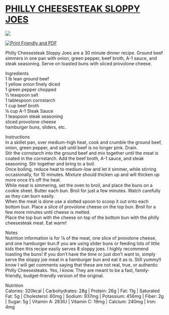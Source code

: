 # [PHILLY CHEESESTEAK SLOPPY JOES](https://bestquickrecipes.com/philly-cheesesteak-sloppy-joes/)



![](https://bestquickrecipes.com/wp-content/uploads/2022/04/278568442_673633310517357_1017933190914076991_n.jpeg)

[![Print Friendly and PDF](https://cdn.printfriendly.com/buttons/printfriendly-button.png)](https://www.printfriendly.com/ "Printer Friendly and PDF")

Philly Cheesesteak Sloppy Joes are a 30 minute dinner recipe. Ground beef simmers in one pan with onion, green pepper, beef broth, A-1 sauce, and steak seasoning. Serve on toasted buns with sliced provolone cheese.

Ingredients  
1 lb lean ground beef  
1 yellow onion finely diced  
1 green pepper chopped  
½ teaspoon salt  
1 tablespoon cornstarch  
1 cup beef broth  
¼ cup A-1 Steak Sauce  
1 teaspoon steak seasoning  
sliced provolone cheese  
hamburger buns, sliders, etc.

Instructions  
In a skillet pan, over medium-high heat, cook and crumble the ground beef, onion, green pepper, and salt until beef is no longer pink. Drain.  
Stir the cornstarch into the ground beef and mix together until the meat is coated in the cornstarch. Add the beef broth, A-1 sauce, and steak seasoning. Stir together and bring to a boil.  
Once boiling, reduce heat to medium-low and let it simmer, while stirring occasionally, for 10 minutes. Mixture should thicken up and will thicken up more once it’s off the heat.  
While meat is simmering, set the oven to broil, and place the buns on a cookie sheet. Butter each bun. Broil for just a few minutes. Watch carefully as they can burn easily.  
When the meat is done use a slotted spoon to scoop it out onto each bottom bun. Place a slice of provolone cheese on the top bun. Broil for a few more minutes until cheese is melted.  
Place the top bun with the cheese on top of the bottom bun with the philly cheesesteak meat. Eat warm!

Notes  
Nutrition information is for ⅙ of the meat, one slice of provolone cheese, and one hamburger bun.If you are using slider buns or feeding lots of little kids then this recipe easily serves 8 sloppy joes. I highly recommend toasting the buns! If you don’t have the time or just don’t want to, simply serve the sloppy joe meat in a hamburger bun and eat it as is. Still yummy!I know I will get comments saying that these are not real, true, or authentic Philly Cheesesteaks. Yes, I know. They are meant to be a fast, family-friendly, budget-friendly version of the original.

Nutrition  
Calories: 320kcal | Carbohydrates: 28g | Protein: 26g | Fat: 11g | Saturated Fat: 5g | Cholesterol: 60mg | Sodium: 937mg | Potassium: 456mg | Fiber: 2g | Sugar: 5g | Vitamin A: 283IU | Vitamin C: 19mg | Calcium: 240mg | Iron: 4mg
